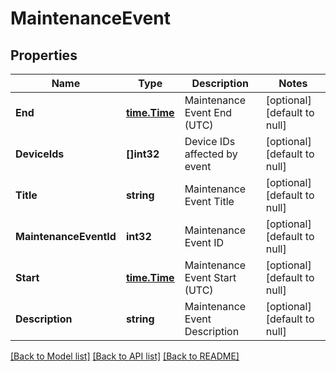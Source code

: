 # MaintenanceEvent

## Properties
Name | Type | Description | Notes
------------ | ------------- | ------------- | -------------
**End** | [**time.Time**](time.Time.md) | Maintenance Event End (UTC) | [optional] [default to null]
**DeviceIds** | **[]int32** | Device IDs affected by event | [optional] [default to null]
**Title** | **string** | Maintenance Event Title | [optional] [default to null]
**MaintenanceEventId** | **int32** | Maintenance Event ID | [optional] [default to null]
**Start** | [**time.Time**](time.Time.md) | Maintenance Event Start (UTC) | [optional] [default to null]
**Description** | **string** | Maintenance Event Description | [optional] [default to null]

[[Back to Model list]](../README.md#documentation-for-models) [[Back to API list]](../README.md#documentation-for-api-endpoints) [[Back to README]](../README.md)


